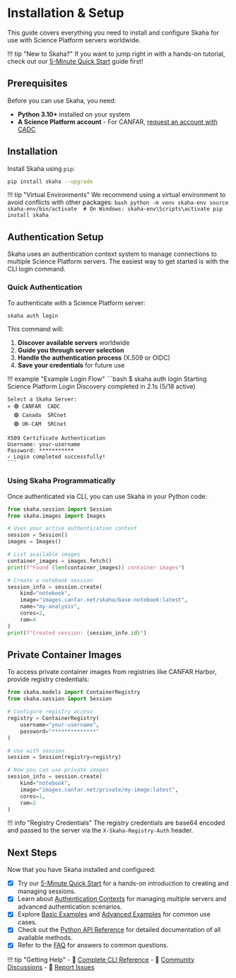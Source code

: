 # Installation & Setup

This guide covers everything you need to install and configure Skaha for use with Science Platform servers worldwide.

!!! tip "New to Skaha?"
    If you want to jump right in with a hands-on tutorial, check out our [5-Minute Quick Start](quick-start.md) guide first!

## Prerequisites

Before you can use Skaha, you need:

- **Python 3.10+** installed on your system
- **A Science Platform account** - For CANFAR, [request an account with CADC](https://www.cadc-ccda.hia-iha.nrc-cnrc.gc.ca/en/auth/request.html)

## Installation

Install Skaha using `pip`:

```bash
pip install skaha --upgrade
```

!!! tip "Virtual Environments"
    We recommend using a virtual environment to avoid conflicts with other packages:
    ```bash
    python -m venv skaha-env
    source skaha-env/bin/activate  # On Windows: skaha-env\Scripts\activate
    pip install skaha
    ```

## Authentication Setup

Skaha uses an authentication context system to manage connections to multiple Science Platform servers. The easiest way to get started is with the CLI login command.

### Quick Authentication

To authenticate with a Science Platform server:

```bash
skaha auth login
```

This command will:

1. **Discover available servers** worldwide
2. **Guide you through server selection**
3. **Handle the authentication process** (X.509 or OIDC)
4. **Save your credentials** for future use

!!! example "Example Login Flow"
    ```bash
    $ skaha auth login
    Starting Science Platform Login
    Discovery completed in 2.1s (5/18 active)

    Select a Skaha Server:
    » 🟢 CANFAR  CADC
      🟢 Canada  SRCnet
      🟢 UK-CAM  SRCnet

    X509 Certificate Authentication
    Username: your-username
    Password: ***********
    ✓ Login completed successfully!
    ```

### Using Skaha Programmatically

Once authenticated via CLI, you can use Skaha in your Python code:

```python
from skaha.session import Session
from skaha.images import Images

# Uses your active authentication context
session = Session()
images = Images()

# List available images
container_images = images.fetch()
print(f"Found {len(container_images)} container images")

# Create a notebook session
session_info = session.create(
    kind="notebook",
    image="images.canfar.net/skaha/base-notebook:latest",
    name="my-analysis",
    cores=2,
    ram=4
)
print(f"Created session: {session_info.id}")
```

## Private Container Images

To access private container images from registries like CANFAR Harbor, provide registry credentials:

```python
from skaha.models import ContainerRegistry
from skaha.session import Session

# Configure registry access
registry = ContainerRegistry(
    username="your-username",
    password="**************"
)

# Use with session
session = Session(registry=registry)

# Now you can use private images
session_info = session.create(
    kind="notebook",
    image="images.canfar.net/private/my-image:latest",
    cores=1,
    ram=2
)
```

!!! info "Registry Credentials"
    The registry credentials are base64 encoded and passed to the server via the `X-Skaha-Registry-Auth` header.

## Next Steps

Now that you have Skaha installed and configured:

- [x] Try our [5-Minute Quick Start](quick-start.md) for a hands-on introduction to creating and managing sessions.
- [x] Learn about [Authentication Contexts](authentication-contexts.md) for managing multiple servers and advanced authentication scenarios.
- [x] Explore [Basic Examples](examples.md) and [Advanced Examples](advanced-examples.md) for common use cases.
- [x] Check out the [Python API Reference](session.md) for detailed documentation of all available methods.
- [x] Refer to the [FAQ](faq.md) for answers to common questions.

!!! tip "Getting Help"
    - 📖 [Complete CLI Reference](cli-help.md)
    - 💬 [Community Discussions](https://github.com/shinybrar/skaha/discussions)
    - 🐛 [Report Issues](bug-reports.md)
